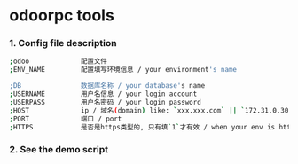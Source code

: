 # odoorpc tools

### 1. Config file description

```bash
;odoo             配置文件
;ENV_NAME         配置填写环境信息 / your environment's name

;DB               数据库名称 / your database's name
;USERNAME         用户名信息 / your login account
;USERPASS         用户名密码 / your login password
;HOST             ip / 域名(domain) like: `xxx.xxx.com` || `172.31.0.30`, 不带`http(s)://`
;PORT             端口 / port
;HTTPS            是否是https类型的, 只有填`1`才有效 / when your env is https, just set it `1`
```



### 2. See the demo script
